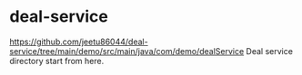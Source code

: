 # deal-service

https://github.com/jeetu86044/deal-service/tree/main/demo/src/main/java/com/demo/dealService
Deal service directory start from here.
